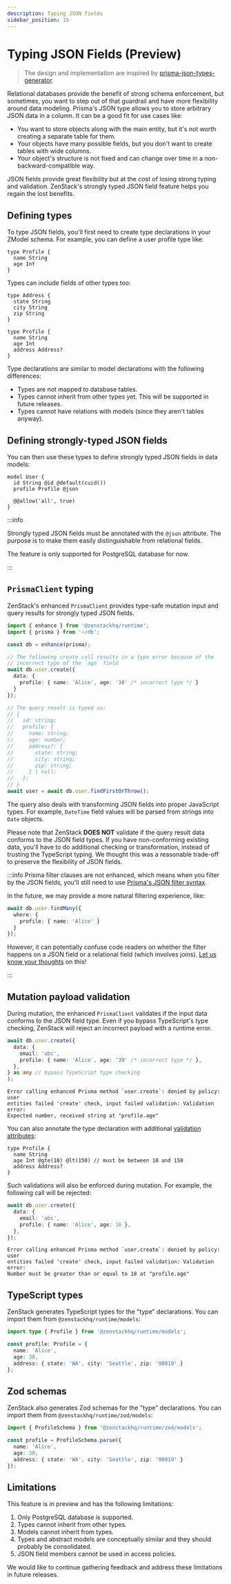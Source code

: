 ```yaml
---
description: Typing JSON fields
sidebar_position: 15
---
```


# Typing JSON Fields (Preview)

> The design and implementation are inspired by [prisma-json-types-generator](https://github.com/arthurfiorette/prisma-json-types-generator).

Relational databases provide the benefit of strong schema enforcement, but sometimes, you want to step out of that guardrail and have more flexibility around data modeling. Prisma's JSON type allows you to store arbitrary JSON data in a column. It can be a good fit for use cases like:

- You want to store objects along with the main entity, but it's not worth creating a separate table for them.
- Your objects have many possible fields, but you don't want to create tables with wide columns.
- Your object's structure is not fixed and can change over time in a non-backward-compatible way.

JSON fields provide great flexibility but at the cost of losing strong typing and validation. ZenStack's strongly typed JSON field feature helps you regain the lost benefits.

## Defining types

To type JSON fields, you'll first need to create type declarations in your ZModel schema. For example, you can define a user profile type like:

```zmodel
type Profile {
  name String
  age Int
}
```

Types can include fields of other types too:

```zmodel
type Address {
  state String
  city String
  zip String
}

type Profile {
  name String
  age Int
  address Address?
}
```

Type declarations are similar to model declarations with the following differences:

- Types are not mapped to database tables.
- Types cannot inherit from other types yet. This will be supported in future releases.
- Types cannot have relations with models (since they aren't tables anyway).

## Defining strongly-typed JSON fields

You can then use these types to define strongly typed JSON fields in data models:

```zmodel
model User {
  id String @id @default(cuid())
  profile Profile @json

  @@allow('all', true)
}
```

:::info

Strongly typed JSON fields must be annotated with the `@json` attribute. The purpose is to make them easily distinguishable from relational fields.

The feature is only supported for PostgreSQL database for now.

:::

## `PrismaClient` typing

ZenStack's enhanced `PrismaClient` provides type-safe mutation input and query results for strongly typed JSON fields.

```ts
import { enhance } from '@zenstackhq/runtime';
import { prisma } from '~/db';

const db = enhance(prisma);

// The following create call results in a type error because of the
// incorrect type of the `age` field
await db.user.create({
  data: {
    profile: { name: 'Alice', age: '30' /* incorrect type */ }
  }
});

// The query result is typed as:
// {
//   id: string;
//   profile: {
//     name: string;
//     age: number;
//     address?: {
//       state: string;
//       city: string;
//       zip: string;
//     } | null;
//   };
// }
await user = await db.user.findFirstOrThrow();
```

The query also deals with transforming JSON fields into proper JavaScript types. For example, `DateTime` field values will be parsed from strings into `Date` objects.

Please note that ZenStack **DOES NOT** validate if the query result data conforms to the JSON field types. If you have non-conforming existing data, you'll have to do additional checking or transformation, instead of trusting the TypeScript typing. We thought this was a reasonable trade-off to preserve the flexibility of JSON fields.

:::info
Prisma filter clauses are not enhanced, which means when you filter by the JSON fields, you'll still need to use [Prisma's JSON filter syntax](https://www.prisma.io/docs/orm/prisma-client/special-fields-and-types/working-with-json-fields#filter-on-a-json-field-simple).

In the future, we may provide a more natural filtering experience, like:

```ts
await db.user.findMany({
  where: {
    profile: { name: 'Alice' }
  }
});
```

However, it can potentially confuse code readers on whether the filter happens on a JSON field or a relational field (which involves joins). [Let us know your thoughts](https://discord.gg/Ykhr738dUe) on this!

:::

## Mutation payload validation

During mutation, the enhanced `PrismaClient` validates if the input data conforms to the JSON field type. Even if you bypass TypeScript's type checking, ZenStack will reject an incorrect payload with a runtime error.

```ts
await db.user.create({
  data: {
    email: 'abc',
    profile: { name: 'Alice', age: '30' /* incorrect type */ },
  },
} as any // bypass TypeScript type checking
);
```

```plain
Error calling enhanced Prisma method `user.create`: denied by policy: user 
entities failed 'create' check, input failed validation: Validation error: 
Expected number, received string at "profile.age"
```

You can also annotate the type declaration with additional [validation attributes](../reference/zmodel-language#data-validation):

```zmodel
type Profile {
  name String
  age Int @gte(18) @lt(150) // must be between 18 and 150
  address Address?
}
```

Such validations will also be enforced during mutation. For example, the following call will be rejected:

```ts
await db.user.create({
  data: {
    email: 'abc',
    profile: { name: 'Alice', age: 16 },
  },
});
```

```plain
Error calling enhanced Prisma method `user.create`: denied by policy: user
entities failed 'create' check, input failed validation: Validation error:
Number must be greater than or equal to 18 at "profile.age"
```

## TypeScript types

ZenStack generates TypeScript types for the "type" declarations. You can import them from `@zenstackhq/runtime/models`:

```ts
import type { Profile } from '@zenstackhq/runtime/models';

const profile: Profile = {
  name: 'Alice',
  age: 30,
  address: { state: 'WA', city: 'Seattle', zip: '98019' }
};
```

## Zod schemas

ZenStack also generates Zod schemas for the "type" declarations. You can import them from `@zenstackhq/runtime/zod/models`:

```ts
import { ProfileSchema } from '@zenstackhq/runtime/zod/models';

const profile = ProfileSchema.parse({
  name: 'Alice',
  age: 30,
  address: { state: 'WA', city: 'Seattle', zip: '98019' }
});
```

## Limitations

This feature is in preview and has the following limitations:

1. Only PostgreSQL database is supported.
1. Types cannot inherit from other types.
1. Models cannot inherit from types.
1. Types and abstract models are conceptually similar and they should probably be consolidated.
1. JSON field members cannot be used in access policies.

We would like to continue gathering feedback and address these limitations in future releases.
